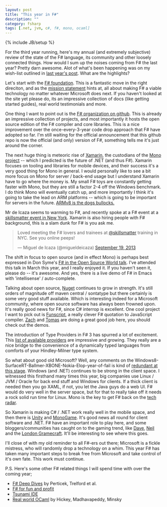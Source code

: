 ```yaml
---
layout: post
title: "This year in F#"
description: ""
category: fsharp
tags: [.net, jvm, c#, f#, mono, ocaml]
---
```

{% include JB/setup %}

For the third year running, here's my annual (and extremely subjective) review of the state of the F# language, its community and other loosely connected things. How would I sum up the noises coming from F# the last year? Pretty darn awesome. Alot of what's been happening was on my wish-list outlined in [last year's post](http://martintrojer.github.io/fsharp/2012/10/24/the-future-of-net-lies-in-mono-the-future-of-f-lies-in-monodevelop/). What are the highlights?

Let's start with the [F# foundation](http://fsharp.org/). This is a fantastic move in the right direciton, and as the [mission statement](http://fsharp.org/foundation.html) hints at, all about making F# a viable technology no matter whatever Microsoft does next. If you haven't looked at the site yet please do, its an impressive collection of docs (like getting started guides), real world testimonials and more.

One thing I want to point out is the [F# organization on github](https://github.com/fsharp/). This is already an impressive collection of projects, and most importantly it hosts the open source edition of the F# compiler and core libraries. This is a nice improvement over the once-every-3-year code drop approach that F# have adopted so far. I'm still waiting for the official announcement that this github repo is now the official (and only) version of F#, something tells me it's just around the corner.

The next huge thing is meteoric rise of [Xamarin](http://xamarin.com/), the custodians of the [Mono project](http://www.mono-project.com/Main_Page) -- which I predicted is the future of .NET (and thus F#). Xamarin focuses on tooling and libraries for mobile devices, and their success it's a very good thing for Mono in general. I would personally like to see a bit more focus on Mono for server / back-end usage but I understand Xamarin have to go where the money is. My small F# toys are constantly getting faster with Mono, but they are still a factor 2-4 off the Windows benchmark. I do think Mono will eventually catch up, and more importantly I think it's going to take the lead on ARM platforms -- which is going to be important for servers in the future. [ARMv8 is the dogs bullocks.](https://twitter.com/migueldeicaza/statuses/382307711213260801)

Mr de Icaza seems to warming to F#, and recently spoke at a F# event at a [skillsmatter event in New York](http://skillsmatter.com/podcast/scala/keynote-4066). Xamarin is also hiring people with F# background, this is a slam dunk for F# is you ask me.

<blockquote class="twitter-tweet"><p>Loved meeting the F# lovers and trainees at <a href="https://twitter.com/skillsmatter">@skillsmatter</a> training in NYC. See you online peeps!</p>&mdash; Miguel de Icaza (@migueldeicaza) <a href="https://twitter.com/migueldeicaza/statuses/380835425176539136">September 19, 2013</a></blockquote>

The shift in focus to open source (and in effect Mono) is perhaps best expressed in Don Syme's [F# in the Open Source World talk](http://skillsmatter.com/podcast/scala/keynote-4011). I've attended this talk in March this year, and I really enjoyed it. If you haven't seen it, please do -- it's awesome. And yes, there is a live demo of F# in Emacs with 'intellisense' / auto-complete.

Talking about open source, [Nuget](http://www.nuget.org/) continues to grow in strength. It's still orders of magnitude off maven central / sontatype but there certainly is some very good stuff available. Which is interesting indeed for a Microsoft community, where open source software has always been frowned upon. It's really good news for F#, since C# interrop is excellent. One cool project I want to pick out is [Funscript](http://funscript.info/), a really clever F# quotation to JavaScript compiler. [Zach](http://zbray.com/) and [Tomas](http://tomasp.net/) are doing a great good job here, you should check out the demos.

The introduction of Type Providers in F# 3 has spurred a lot of excitement. This [list of available providers](http://sergeytihon.wordpress.com/2013/08/05/f-type-providers-news-from-the-battlefields/) are impressive and growing. They really are a nice bridge to the convenience of a dynamically typed languages from comforts of your Hindley-Milner type system.

So what about good old Microsoft? Well, any comments on the Windows8-SurfaceRT-Ballmer-XBONE-Nokia-Elop-year-of-fail  is kind of [redundant at this stage](http://www.youtube.com/watch?v=xqmj-9XlDzY). Windows (and .NET) continues to be strong in the client space. I witnessed this firsthand many times this year, big companies use Linux / JVM / Oracle for back end stuff and Windows for clients. If a thick client is needed then you go XAML, if not, you let the Java guys do a web UI. F# would do very well in the server space, but for that to really take off it needs a rock solid run time for Linux. Mono is the key to get F# back on the [tech radar](http://www.thoughtworks.com/radar).

So Xamarin is making C# / .NET work really well in the mobile space, and then there is [Unity](http://unity3d.com/) and [MonoGame](http://monogame.net/). It's good news all round for client software and .NET. F# have an important role to play here, and some bloggers/communities has caught on to the gaming trend, like [Dave](http://7sharpnine.com/), [Neil](http://neildanson.wordpress.com/) and the [London Gramecraft](http://skillsmatter.com/event/java-jee/london-gamecraft). It'll be interesting to see where this goes.

I'll close of with my old reminder to all F#-ers out there; Microsoft is a fickle mistress, who will randomly drop a technology on a whim. This year F# has taken many important steps to break free from Microsoft and take control of it's own fate. This work must continue.

P.S. Here's some other F# related things I will spend time with over the coming year;

* [F# Deep Dives](http://www.manning.com/petricek2/) by Perticek, Trelford et al.
* [F# for fun and profit](http://fsharpforfunandprofit.com/)
* [Tsunami IDE](http://tsunami.io/)
* [Real world OCaml](https://realworldocaml.org/) by Hickey, Madhavapeddy, Minsky
